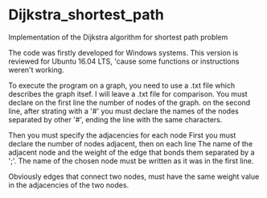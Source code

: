 # Dijkstra_shortest_path
Implementation of the Dijkstra algorithm for shortest path problem

The code was firstly developed for Windows systems. This version is reviewed for Ubuntu 16.04 LTS, 'cause some functions or instructions weren't working.

To execute the program on a graph, you need to use a .txt file which describes the graph itsef. I will leave a .txt file for comparison. You must declare on the first line the number of nodes of the graph.
on the second line, after strating with a '#' you must declare the names of the nodes separated by other '#', ending the line with the same characters.

Then you must specify the adjacencies for each node
First you must declare the number of nodes adjacent, then on each line
The name of the adjacent node and the weight of the edge that bonds them separated by a ';'.
The name of the chosen node must be written as it was in the first line.

Obviously edges that connect two nodes, must have the same weight value in the adjacencies of the two nodes.
